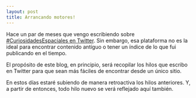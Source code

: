 ```yaml
---
layout: post
title: Arrancando motores!
---
```


Hace un par de meses que vengo escribiendo sobre [#CuriosidadesEspaciales en Twitter](https://twitter.com/guidodecaso). Sin embargo, esa plataforma no es la ideal para encontrar contenido antíguo o tener un índice de lo que fui publicando en el tiempo.

El propósito de este blog, en principio, será recopilar los hilos que escribo en Twitter para que sean más fáciles de encontrar desde un único sitio.

En estos días estaré subiendo de manera retroactiva los hilos anteriores. Y, a partir de entonces, todo hilo nuevo se verá reflejado aquí también.
